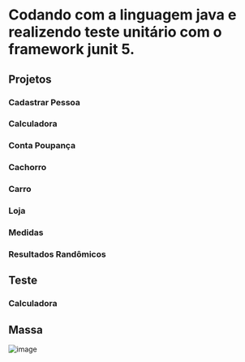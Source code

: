 # Codando com a linguagem java e realizendo teste unitário com o framework junit 5.

## Projetos
### Cadastrar Pessoa
### Calculadora
### Conta Poupança
### Cachorro
### Carro
### Loja
### Medidas
### Resultados Randômicos

## Teste
### Calculadora

## Massa 
![image](https://user-images.githubusercontent.com/30711377/175782847-a3616ebf-f6d0-48f8-b94e-2144c0d25161.png)
